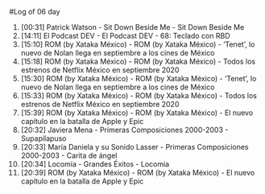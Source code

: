 #Log of 06 day

1. [00:31] Patrick Watson - Sit Down Beside Me - Sit Down Beside Me
1. [14:11] El Podcast DEV - El Podcast DEV - 68: Teclado con RBD
1. [15:10] ROM (by Xataka México) - ROM (by Xataka México) - ‘Tenet’, lo nuevo de Nolan llega en septiembre a los cines de México
1. [15:18] ROM (by Xataka México) - ROM (by Xataka México) - Todos los estrenos de Netflix México en septiembre 2020
1. [15:30] ROM (by Xataka México) - ROM (by Xataka México) - ‘Tenet’, lo nuevo de Nolan llega en septiembre a los cines de México
1. [15:33] ROM (by Xataka México) - ROM (by Xataka México) - Todos los estrenos de Netflix México en septiembre 2020
1. [15:39] ROM (by Xataka México) - ROM (by Xataka México) - El nuevo capítulo en la batalla de Apple y Epic
1. [20:32] Javiera Mena - Primeras Composiciones 2000-2003 - Supapilapuso
1. [20:33] María Daniela y su Sonido Lasser - Primeras Composiciones 2000-2003 - Carita de ángel
1. [20:34] Locomia - Grandes Éxitos - Locomia
1. [20:39] ROM (by Xataka México) - ROM (by Xataka México) - El nuevo capítulo en la batalla de Apple y Epic
